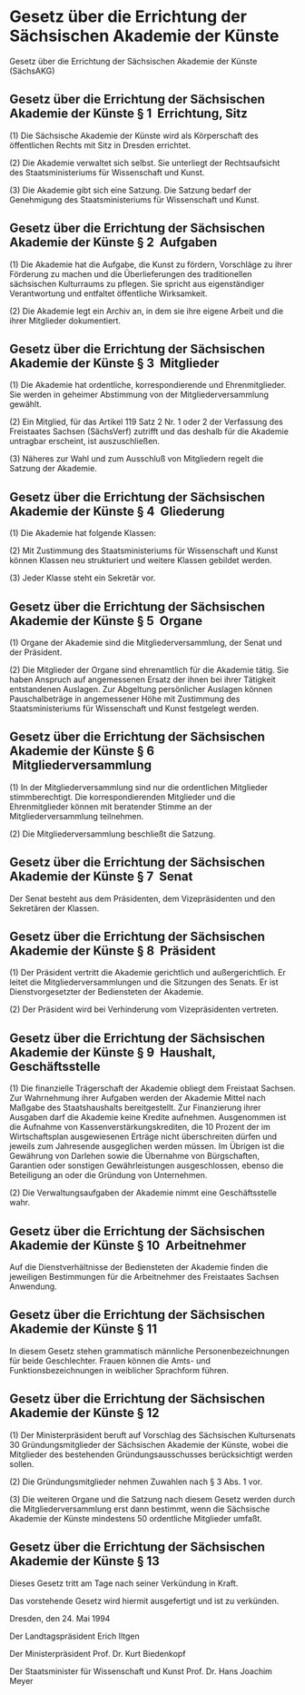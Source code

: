 # Gesetz über die Errichtung der Sächsischen Akademie der Künste

Gesetz über die Errichtung der Sächsischen Akademie der Künste (SächsAKG)

## Gesetz über die Errichtung der Sächsischen Akademie der Künste § 1  Errichtung, Sitz

(1) Die Sächsische Akademie der Künste wird als Körperschaft des öffentlichen Rechts mit Sitz in Dresden errichtet.

(2) Die Akademie verwaltet sich selbst. Sie unterliegt der Rechtsaufsicht des Staatsministeriums für Wissenschaft und Kunst.

(3) Die Akademie gibt sich eine Satzung. Die Satzung bedarf der Genehmigung des Staatsministeriums für Wissenschaft und Kunst.


## Gesetz über die Errichtung der Sächsischen Akademie der Künste § 2  Aufgaben

(1) Die Akademie hat die Aufgabe, die Kunst zu fördern, Vorschläge zu ihrer Förderung zu machen und die Überlieferungen des traditionellen sächsischen Kulturraums zu pflegen. Sie spricht aus eigenständiger Verantwortung und entfaltet öffentliche Wirksamkeit.

(2) Die Akademie legt ein Archiv an, in dem sie ihre eigene Arbeit und die ihrer Mitglieder dokumentiert.


## Gesetz über die Errichtung der Sächsischen Akademie der Künste § 3  Mitglieder

(1) Die Akademie hat ordentliche, korrespondierende und Ehrenmitglieder. Sie werden in geheimer Abstimmung von der Mitgliederversammlung gewählt.

(2) Ein Mitglied, für das Artikel 119 Satz 2 Nr. 1 oder 2 der Verfassung des Freistaates Sachsen (SächsVerf) zutrifft und das deshalb für die Akademie untragbar erscheint, ist auszuschließen.

(3) Näheres zur Wahl und zum Ausschluß von Mitgliedern regelt die Satzung der Akademie.


## Gesetz über die Errichtung der Sächsischen Akademie der Künste § 4  Gliederung

(1) Die Akademie hat folgende Klassen:

(2) Mit Zustimmung des Staatsministeriums für Wissenschaft und Kunst können Klassen neu strukturiert und weitere Klassen gebildet werden.

(3) Jeder Klasse steht ein Sekretär vor.


## Gesetz über die Errichtung der Sächsischen Akademie der Künste § 5  Organe

(1) Organe der Akademie sind die Mitgliederversammlung, der Senat und der Präsident.

(2) Die Mitglieder der Organe sind ehrenamtlich für die Akademie tätig. Sie haben Anspruch auf angemessenen Ersatz der ihnen bei ihrer Tätigkeit entstandenen Auslagen. Zur Abgeltung persönlicher Auslagen können Pauschalbeträge in angemessener Höhe mit Zustimmung des Staatsministeriums für Wissenschaft und Kunst festgelegt werden.


## Gesetz über die Errichtung der Sächsischen Akademie der Künste § 6  Mitgliederversammlung

(1) In der Mitgliederversammlung sind nur die ordentlichen Mitglieder stimmberechtigt. Die korrespondierenden Mitglieder und die Ehrenmitglieder können mit beratender Stimme an der Mitgliederversammlung teilnehmen.

(2) Die Mitgliederversammlung beschließt die Satzung.


## Gesetz über die Errichtung der Sächsischen Akademie der Künste § 7  Senat

Der Senat besteht aus dem Präsidenten, dem Vizepräsidenten und den Sekretären der Klassen.


## Gesetz über die Errichtung der Sächsischen Akademie der Künste § 8  Präsident

(1) Der Präsident vertritt die Akademie gerichtlich und außergerichtlich. Er leitet die Mitgliederversammlungen und die Sitzungen des Senats. Er ist Dienstvorgesetzter der Bediensteten der Akademie.

(2) Der Präsident wird bei Verhinderung vom Vizepräsidenten vertreten.


## Gesetz über die Errichtung der Sächsischen Akademie der Künste § 9  Haushalt, Geschäftsstelle

(1) Die finanzielle Trägerschaft der Akademie obliegt dem Freistaat Sachsen. Zur Wahrnehmung ihrer Aufgaben werden der Akademie Mittel nach Maßgabe des Staatshaushalts bereitgestellt. Zur Finanzierung ihrer Ausgaben darf die Akademie keine Kredite aufnehmen. Ausgenommen ist die Aufnahme von Kassenverstärkungskrediten, die 10 Prozent der im Wirtschaftsplan ausgewiesenen Erträge nicht überschreiten dürfen und jeweils zum Jahresende ausgeglichen werden müssen. Im Übrigen ist die Gewährung von Darlehen sowie die Übernahme von Bürgschaften, Garantien oder sonstigen Gewährleistungen ausgeschlossen, ebenso die Beteiligung an oder die Gründung von Unternehmen.

(2) Die Verwaltungsaufgaben der Akademie nimmt eine Geschäftsstelle wahr.


## Gesetz über die Errichtung der Sächsischen Akademie der Künste § 10  Arbeitnehmer

Auf die Dienstverhältnisse der Bediensteten der Akademie finden die jeweiligen Bestimmungen für die Arbeitnehmer des Freistaates Sachsen Anwendung.


## Gesetz über die Errichtung der Sächsischen Akademie der Künste § 11 

In diesem Gesetz stehen grammatisch männliche Personenbezeichnungen für beide Geschlechter. Frauen können die Amts- und Funktionsbezeichnungen in weiblicher Sprachform führen.


## Gesetz über die Errichtung der Sächsischen Akademie der Künste § 12 

(1) Der Ministerpräsident beruft auf Vorschlag des Sächsischen Kultursenats 30 Gründungsmitglieder der Sächsischen Akademie der Künste, wobei die Mitglieder des bestehenden Gründungsausschusses berücksichtigt werden sollen.

(2) Die Gründungsmitglieder nehmen Zuwahlen nach § 3 Abs. 1 vor.

(3) Die weiteren Organe und die Satzung nach diesem Gesetz werden durch die Mitgliederversammlung erst dann bestimmt, wenn die Sächsische Akademie der Künste mindestens 50 ordentliche Mitglieder umfaßt.


## Gesetz über die Errichtung der Sächsischen Akademie der Künste § 13 

Dieses Gesetz tritt am Tage nach seiner Verkündung in Kraft.

Das vorstehende Gesetz wird hiermit ausgefertigt und ist zu verkünden.

Dresden, den 24. Mai 1994

Der Landtagspräsident 
         Erich Iltgen

Der Ministerpräsident 
         Prof. Dr. Kurt Biedenkopf

Der Staatsminister 
         für Wissenschaft und Kunst 
         Prof. Dr. Hans Joachim Meyer

